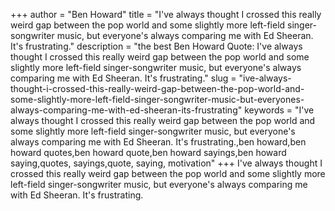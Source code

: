 +++
author = "Ben Howard"
title = "I've always thought I crossed this really weird gap between the pop world and some slightly more left-field singer-songwriter music, but everyone's always comparing me with Ed Sheeran. It's frustrating."
description = "the best Ben Howard Quote: I've always thought I crossed this really weird gap between the pop world and some slightly more left-field singer-songwriter music, but everyone's always comparing me with Ed Sheeran. It's frustrating."
slug = "ive-always-thought-i-crossed-this-really-weird-gap-between-the-pop-world-and-some-slightly-more-left-field-singer-songwriter-music-but-everyones-always-comparing-me-with-ed-sheeran-its-frustrating"
keywords = "I've always thought I crossed this really weird gap between the pop world and some slightly more left-field singer-songwriter music, but everyone's always comparing me with Ed Sheeran. It's frustrating.,ben howard,ben howard quotes,ben howard quote,ben howard sayings,ben howard saying,quotes, sayings,quote, saying, motivation"
+++
I've always thought I crossed this really weird gap between the pop world and some slightly more left-field singer-songwriter music, but everyone's always comparing me with Ed Sheeran. It's frustrating.
